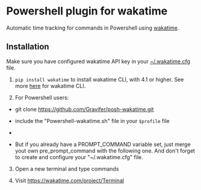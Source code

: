 Powershell plugin for wakatime
=======================

Automatic time tracking for commands in Powershell using [wakatime](http://wakatime.com/).

Installation
------------

Make sure you have configured wakatime API key in your [~/.wakatime.cfg](https://github.com/wakatime/wakatime#configuring) file.

1. `pip install wakatime` to install wakatime CLI, with 4.1 or higher. See more [here](https://github.com/wakatime/wakatime) for wakatime CLI.

2. For Powershell users:
  - git clone https://github.com/Gravifer/posh-wakatime.git

  - include the "Powershell-wakatime.sh" file in your `$profile` file
  - 
  - But if you already have a PROMPT_COMMAND variable set,
    just merge yout own pre_prompt_command with the following one.
    And don't forget to create and configure your "~/.wakatime.cfg" file.

3. Open a new terminal and type commands

4. Visit https://wakatime.com/project/Terminal
